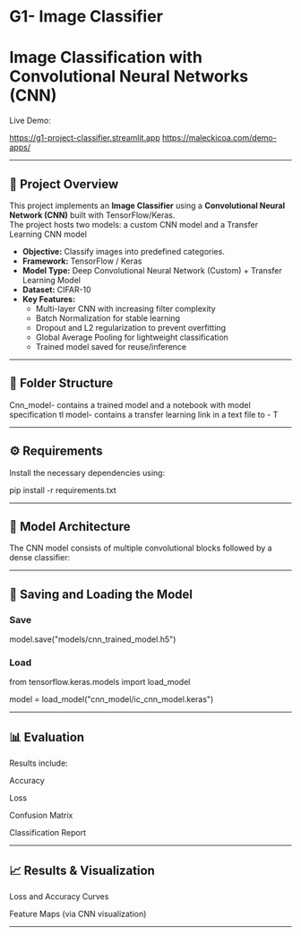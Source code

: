 # G1- Image Classifier
# Image Classification with Convolutional Neural Networks (CNN)

Live Demo: 

https://g1-project-classifier.streamlit.app 
https://maleckicoa.com/demo-apps/

---
## 🚀 Project Overview

This project implements an **Image Classifier** using a **Convolutional Neural Network (CNN)** built with TensorFlow/Keras.  
The project hosts two models: a custom CNN model and a Transfer Learning CNN model

- **Objective:** Classify images into predefined categories.
- **Framework:** TensorFlow / Keras
- **Model Type:** Deep Convolutional Neural Network (Custom) + Transfer Learning Model
- **Dataset:** CIFAR-10
- **Key Features:**
  - Multi-layer CNN with increasing filter complexity
  - Batch Normalization for stable learning
  - Dropout and L2 regularization to prevent overfitting
  - Global Average Pooling for lightweight classification
  - Trained model saved for reuse/inference

---
## 🧩 Folder Structure

Cnn_model- contains a trained model and a notebook with model specification
tl model- contains a transfer learning  link in a text file to 
        - T

---

## ⚙️ Requirements

Install the necessary dependencies using:

pip install -r requirements.txt

---

## 🧩 Model Architecture

  The CNN model consists of multiple convolutional blocks followed by a dense classifier:

---


## 💾 Saving and Loading the Model

  ### Save
  
  model.save("models/cnn_trained_model.h5")

  ### Load
  
  from tensorflow.keras.models import load_model
  
  model = load_model("cnn_model/ic_cnn_model.keras")
  
  
---
## 📊 Evaluation

Results include:

Accuracy

Loss

Confusion Matrix

Classification Report

---

## 📈 Results & Visualization

Loss and Accuracy Curves

Feature Maps (via CNN visualization)


---
